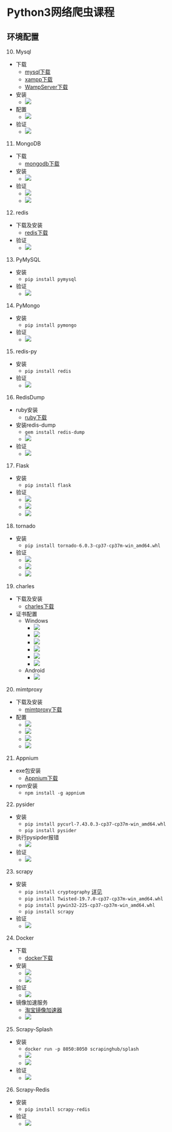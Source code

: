# Python3网络爬虫课程
## 环境配置
10. Mysql
  + 下载
      - [mysql下载](https://cdn.mysql.com//Downloads/MySQLInstaller/mysql-installer-community-8.0.17.0.msi)
      - [xampp下载](https://nchc.dl.sourceforge.net/project/xampp/XAMPP%20Windows/7.3.9/xampp-windows-x64-7.3.9-0-VC15-installer.exe)
      - [WampServer下载](https://nchc.dl.sourceforge.net/project/wampserver/WampServer%203/WampServer%203.0.0/wampserver3.1.9_x64.exe)
  + 安装
      - ![](https://raw.githubusercontent.com/mensylisir/PythonWebSpider/master/image/mysql_start.PNG)
  + 配置
      - ![](https://raw.githubusercontent.com/mensylisir/PythonWebSpider/master/image/myql_conf.PNG)
  + 验证
      - ![](https://raw.githubusercontent.com/mensylisir/PythonWebSpider/master/image/mysql_use.PNG)
11. MongoDB
  + 下载
      - [mongodb下载](https://fastdl.mongodb.org/win32/mongodb-win32-x86_64-2012plus-4.2.0-signed.msi)
  + 安装
      - ![](https://raw.githubusercontent.com/mensylisir/PythonWebSpider/master/image/mongo_install.PNG)
  + 验证
      - ![](https://raw.githubusercontent.com/mensylisir/PythonWebSpider/master/image/mongo_start.PNG)
      - ![](https://raw.githubusercontent.com/mensylisir/PythonWebSpider/master/image/mongo_use.PNG)
12. redis
  + 下载及安装
      - [redis下载](https://github-production-release-asset-2e65be.s3.amazonaws.com/3402186/bb1d10fc-3fac-11e6-8dc7-a51af1d6f36f?X-Amz-Algorithm=AWS4-HMAC-SHA256&X-Amz-Credential=AKIAIWNJYAX4CSVEH53A%2F20190928%2Fus-east-1%2Fs3%2Faws4_request&X-Amz-Date=20190928T132324Z&X-Amz-Expires=300&X-Amz-Signature=cf58c295ab8bc720d6eb12920736b319790e55658035ba1d4ab8b58467935f0b&X-Amz-SignedHeaders=host&actor_id=11365685&response-content-disposition=attachment%3B%20filename%3DRedis-x64-3.2.100.msi&response-content-type=application%2Foctet-stream)
  + 验证
      - ![](https://raw.githubusercontent.com/mensylisir/PythonWebSpider/master/image/redis_install_success.PNG)
13. PyMySQL
  + 安装
      - `pip install pymysql`
  + 验证
      - ![](https://raw.githubusercontent.com/mensylisir/PythonWebSpider/master/image/pymysql_success.PNG)
14. PyMongo
  + 安装
      - `pip install pymongo`
  + 验证
      - ![](https://raw.githubusercontent.com/mensylisir/PythonWebSpider/master/image/pymongo_success.PNG)
15. redis-py
  + 安装
      - `pip install redis`
  + 验证
      - ![](https://raw.githubusercontent.com/mensylisir/PythonWebSpider/master/image/redis_success.PNG)
16. RedisDump
  + ruby安装
      - [ruby下载](https://github-production-release-asset-2e65be.s3.amazonaws.com/78153411/f07eb600-d393-11e9-907d-599565a61ecf?X-Amz-Algorithm=AWS4-HMAC-SHA256&X-Amz-Credential=AKIAIWNJYAX4CSVEH53A%2F20190928%2Fus-east-1%2Fs3%2Faws4_request&X-Amz-Date=20190928T072606Z&X-Amz-Expires=300&X-Amz-Signature=cb50e85017bc39)
  + 安装redis-dump
      - `gem install redis-dump`
      - ![](https://raw.githubusercontent.com/mensylisir/PythonWebSpider/master/image/redis-dump_install.PNG)
  + 验证
      - ![](https://raw.githubusercontent.com/mensylisir/PythonWebSpider/master/image/redis_dump_success.PNG)
17. Flask
  + 安装
      - `pip install flask`
  + 验证
      - ![](https://raw.githubusercontent.com/mensylisir/PythonWebSpider/master/image/flask_code.PNG)
      - ![](https://raw.githubusercontent.com/mensylisir/PythonWebSpider/master/image/flask_run.PNG)
      - ![](https://raw.githubusercontent.com/mensylisir/PythonWebSpider/master/image/flask_validate.PNG)
18. tornado
  + 安装
      - `pip install tornado-6.0.3-cp37-cp37m-win_amd64.whl`
  + 验证
      - ![](https://raw.githubusercontent.com/mensylisir/PythonWebSpider/master/image/tornado_code.PNG)
      - ![](https://raw.githubusercontent.com/mensylisir/PythonWebSpider/master/image/tornado_run.PNG)
      - ![](https://raw.githubusercontent.com/mensylisir/PythonWebSpider/master/image/tornado-validate.PNG)
19. charles
  + 下载及安装
      - [charles下载](https://www.charlesproxy.com/assets/release/4.2.8/charles-proxy-4.2.8-win64.msi)
  + 证书配置
      - Windows
        + ![](https://raw.githubusercontent.com/mensylisir/PythonWebSpider/master/image/charles_install_certi1.png)
        + ![](https://raw.githubusercontent.com/mensylisir/PythonWebSpider/master/image/charles_install_certi2.PNG)
        + ![](https://raw.githubusercontent.com/mensylisir/PythonWebSpider/master/image/charles_install_certi3.PNG)
        + ![](https://raw.githubusercontent.com/mensylisir/PythonWebSpider/master/image/charles_install_certi4.PNG)
        + ![](https://raw.githubusercontent.com/mensylisir/PythonWebSpider/master/image/charles_install_certi5PNG.PNG)
        + ![](https://raw.githubusercontent.com/mensylisir/PythonWebSpider/master/image/charles_install_certi6.PNG)
      - Android
        + ![](https://raw.githubusercontent.com/mensylisir/PythonWebSpider/master/image/charles_install_certi7.PNG)
20. mimtproxy
  + 下载及安装
      - [mimtproxy下载](https://snapshots.mitmproxy.org/4.0.4/mitmproxy-4.0.4-windows-installer.exe)
  + 配置
      - ![](https://raw.githubusercontent.com/mensylisir/PythonWebSpider/master/image/mitmproxy_start.PNG)
      - ![](https://raw.githubusercontent.com/mensylisir/PythonWebSpider/master/image/mitmproxy_start2.PNG)
      - ![](https://raw.githubusercontent.com/mensylisir/PythonWebSpider/master/image/mitmproxy_start3.PNG)
      - ![](https://raw.githubusercontent.com/mensylisir/PythonWebSpider/master/image/mitmproxy_start4.PNG)
21. Appnium
  + exe包安装
      - [Appnium下载](https://github.com/appium/appium-desktop/releases/download/v1.13.0/Appium-windows-1.13.0.exe)
  + npm安装
      - `npm install -g appnium`
22. pysider
  + 安装
      - `pip install pycurl‑7.43.0.3‑cp37‑cp37m‑win_amd64.whl`
      - `pip install pysider`
  + 执行pysipder报错
      - ![](https://raw.githubusercontent.com/mensylisir/PythonWebSpider/master/image/pyspider_exception.PNG)
  + 验证
      - ![](https://raw.githubusercontent.com/mensylisir/PythonWebSpider/master/image/pyspider_use.PNG)
23. scrapy
  + 安装
      - `pip install cryptography` [详见](https://cryptography.io/en/latest/installation/)
      - `pip install Twisted-19.7.0-cp37-cp37m-win_amd64.whl`
      - `pip install pywin32-225-cp37-cp37m-win_amd64.whl`
      - `pip install scrapy`
  + 验证
      - ![](https://raw.githubusercontent.com/mensylisir/PythonWebSpider/master/image/scrapy_validate.PNG)
24. Docker
  + 下载
      - [docker下载](https://download.docker.com/win/stable/Docker%20for%20Windows%20Installer.exe)
  + 安装
      - ![](https://raw.githubusercontent.com/mensylisir/PythonWebSpider/master/image/docker_install.PNG)
      - ![](https://raw.githubusercontent.com/mensylisir/PythonWebSpider/master/image/docker_install2.PNG)
  + 验证
      - ![](https://raw.githubusercontent.com/mensylisir/PythonWebSpider/master/image/docker_success.PNG)
  + 镜像加速服务
      - [淘宝镜像加速器](https://cr.console.aliyun.com/undefined/instances/mirrors)
      - ![](https://raw.githubusercontent.com/mensylisir/PythonWebSpider/master/image/docker_taobao.PNG)
25. Scrapy-Splash
  + 安装
      - `docker run -p 8050:8050 scrapinghub/splash`
      - ![](https://raw.githubusercontent.com/mensylisir/PythonWebSpider/master/image/scrapy_spalash_install.PNG)
      - ![](https://raw.githubusercontent.com/mensylisir/PythonWebSpider/master/image/scrapy_splash_run.PNG)
  + 验证
      - ![](https://raw.githubusercontent.com/mensylisir/PythonWebSpider/master/image/scrapy_splash_success.PNG)
26. Scrapy-Redis
  + 安装
      - `pip install scrapy-redis`
  + 验证
      - ![](https://raw.githubusercontent.com/mensylisir/PythonWebSpider/master/image/)
